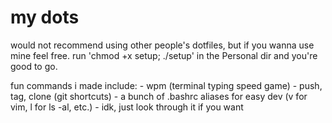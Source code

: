 # my dots

would not recommend using other people's dotfiles, but if you wanna use mine feel free. run 'chmod +x setup; ./setup' in the Personal dir and you're good to go.

fun commands i made include:
    - wpm (terminal typing speed game)
    - push, tag, clone (git shortcuts)
    - a bunch of .bashrc aliases for easy dev (v for vim, l for ls -al, etc.)
    - idk, just look through it if you want
